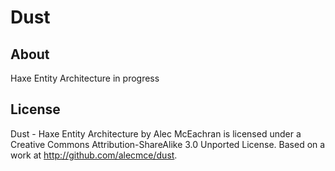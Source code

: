 # Dust

## About

Haxe Entity Architecture in progress

## License

Dust - Haxe Entity Architecture by Alec McEachran is licensed under a Creative Commons Attribution-ShareAlike 3.0 Unported License.
Based on a work at http://github.com/alecmce/dust.